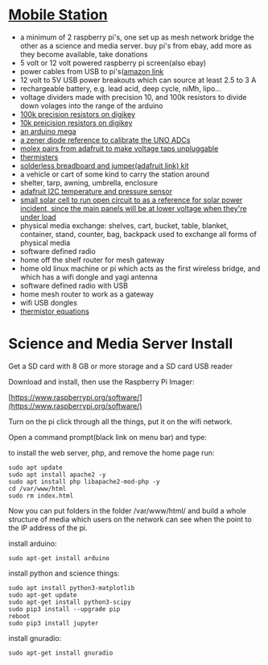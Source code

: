 
# [Mobile Station](https://github.com/LafeLabs/trashmagicmedia/tree/main/mobilestation)



 - a minimum of 2 raspberry pi's, one set up as mesh network bridge the other as a science and media server. buy pi's from ebay, add more as they become available, take donations
 - 5 volt or 12 volt powered raspberry pi screen(also ebay)
 - power cables from USB to pi's([amazon link](https://www.amazon.com/CableCreation-Braided-480Mbps-Compatible-Resistance/dp/B01DVLB1I4/)
 - 12 volt to 5V USB power breakouts which can source at least 2.5 to 3 A
 - rechargeable battery, e.g. lead acid, deep cycle, niMh, lipo...
 - voltage dividers made with precision 10, and 100k resistors to divide down volages into the range of the arduino
 - [100k precision resistors on digikey](https://www.digikey.com/en/products/detail/vishay-beyschlag-draloric-bc-components/MBB0207VD1003BC100/7350411)
 - [10k preicision resistors on digikey](https://www.digikey.com/en/products/detail/vishay-beyschlag-draloric-bc-components/MBB0207VE1002BC100/7350421)
 - [an arduino mega](https://www.amazon.com/ELEGOO-ATmega2560-ATMEGA16U2-Projects-Compliant/dp/B01H4ZLZLQ/)
 - [a zener diode reference to calibrate the UNO ADCs](https://www.digikey.com/en/products/detail/rochester-electronics-llc/1N5223B/13450134)
 - [molex pairs from adafruit to make voltage taps unpluggable](https://www.adafruit.com/product/4720)
 - [thermisters](https://www.digikey.com/en/products/detail/tewa-sensors-llc/TTDO-100KC3-5/12372700)
 - [solderless breadboard and jumper(adafruit link) kit](https://www.adafruit.com/product/3314)
 - a vehicle or cart of some kind to carry the station around
 - shelter, tarp, awning, umbrella, enclosure
 - [adafruit I2C temperature and pressure sensor](https://www.adafruit.com/product/1893)
 - [small solar cell to run open circuit to as a reference for solar power incident, since the main panels will be at lower voltage when they're under load](https://www.digikey.com/en/products/detail/panasonic-bsg/AM-1417CA-DGK-E/2165185)
 - physical media exchange: shelves, cart, bucket, table, blanket, container, stand, counter, bag, backpack used to exchange all forms of physical media
 - software defined radio
 - home off the shelf router for mesh gateway
 - home old linux machine or pi which acts as the first wireless bridge, and which has a wifi dongle and yagi antenna
 - software defined radio with USB
 - home mesh router to work as a gateway
 - wifi USB dongles 
 - [thermistor equations](https://www.ametherm.com/thermistor/ntc-thermistor-beta)
     
     
# Science and Media Server Install
     
Get a SD card with 8 GB or more storage and a SD card USB reader

Download and install, then use the Raspberry Pi Imager:

[https://www.raspberrypi.org/software/](https://www.raspberrypi.org/software/)


Turn on the pi click through all the things, put it on the wifi network.

Open a command prompt(black link on menu bar) and type:

to install the web server, php, and remove the home page run:

```
sudo apt update
sudo apt install apache2 -y
sudo apt install php libapache2-mod-php -y
cd /var/www/html
sudo rm index.html
```

Now you can put folders in the folder /var/www/html/ and build a whole structure of media which users on the network can see when the point to the IP address of the pi.

install arduino:

```
sudo apt-get install arduino
```

install python and science things:

```
sudo apt install python3-matplotlib
sudo apt-get update
sudo apt-get install python3-scipy
sudo pip3 install --upgrade pip
reboot
sudo pip3 install jupyter
```

install gnuradio:

```
sudo apt-get install gnuradio
```




     